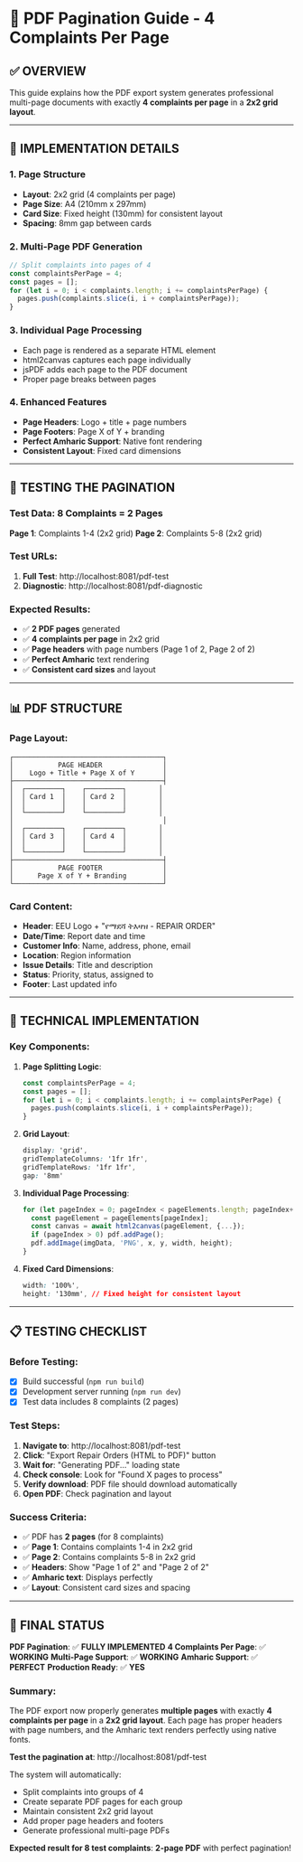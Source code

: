 # 📄 PDF Pagination Guide - 4 Complaints Per Page

## ✅ **OVERVIEW**

This guide explains how the PDF export system generates professional multi-page documents with exactly **4 complaints per page** in a **2x2 grid layout**.

---

## 🔧 **IMPLEMENTATION DETAILS**

### **1. Page Structure**
- **Layout**: 2x2 grid (4 complaints per page)
- **Page Size**: A4 (210mm x 297mm)
- **Card Size**: Fixed height (130mm) for consistent layout
- **Spacing**: 8mm gap between cards

### **2. Multi-Page PDF Generation**
```javascript
// Split complaints into pages of 4
const complaintsPerPage = 4;
const pages = [];
for (let i = 0; i < complaints.length; i += complaintsPerPage) {
  pages.push(complaints.slice(i, i + complaintsPerPage));
}
```

### **3. Individual Page Processing**
- Each page is rendered as a separate HTML element
- html2canvas captures each page individually
- jsPDF adds each page to the PDF document
- Proper page breaks between pages

### **4. Enhanced Features**
- **Page Headers**: Logo + title + page numbers
- **Page Footers**: Page X of Y + branding
- **Perfect Amharic Support**: Native font rendering
- **Consistent Layout**: Fixed card dimensions

---

## 🧪 **TESTING THE PAGINATION**

### **Test Data**: 8 Complaints = 2 Pages

**Page 1**: Complaints 1-4 (2x2 grid)
**Page 2**: Complaints 5-8 (2x2 grid)

### **Test URLs**:
1. **Full Test**: http://localhost:8081/pdf-test
2. **Diagnostic**: http://localhost:8081/pdf-diagnostic

### **Expected Results**:
- ✅ **2 PDF pages** generated
- ✅ **4 complaints per page** in 2x2 grid
- ✅ **Page headers** with page numbers (Page 1 of 2, Page 2 of 2)
- ✅ **Perfect Amharic** text rendering
- ✅ **Consistent card sizes** and layout

---

## 📊 **PDF STRUCTURE**

### **Page Layout**:
```
┌─────────────────────────────────────┐
│           PAGE HEADER               │
│    Logo + Title + Page X of Y       │
├─────────────────────────────────────┤
│  ┌─────────┐    ┌─────────┐        │
│  │ Card 1  │    │ Card 2  │        │
│  │         │    │         │        │
│  └─────────┘    └─────────┘        │
│                                     │
│  ┌─────────┐    ┌─────────┐        │
│  │ Card 3  │    │ Card 4  │        │
│  │         │    │         │        │
│  └─────────┘    └─────────┘        │
├─────────────────────────────────────┤
│           PAGE FOOTER               │
│      Page X of Y + Branding         │
└─────────────────────────────────────┘
```

### **Card Content**:
- **Header**: EEU Logo + "የማደሻ ትእዛዝ - REPAIR ORDER"
- **Date/Time**: Report date and time
- **Customer Info**: Name, address, phone, email
- **Location**: Region information
- **Issue Details**: Title and description
- **Status**: Priority, status, assigned to
- **Footer**: Last updated info

---

## 🚀 **TECHNICAL IMPLEMENTATION**

### **Key Components**:

1. **Page Splitting Logic**:
   ```javascript
   const complaintsPerPage = 4;
   const pages = [];
   for (let i = 0; i < complaints.length; i += complaintsPerPage) {
     pages.push(complaints.slice(i, i + complaintsPerPage));
   }
   ```

2. **Grid Layout**:
   ```css
   display: 'grid',
   gridTemplateColumns: '1fr 1fr',
   gridTemplateRows: '1fr 1fr',
   gap: '8mm'
   ```

3. **Individual Page Processing**:
   ```javascript
   for (let pageIndex = 0; pageIndex < pageElements.length; pageIndex++) {
     const pageElement = pageElements[pageIndex];
     const canvas = await html2canvas(pageElement, {...});
     if (pageIndex > 0) pdf.addPage();
     pdf.addImage(imgData, 'PNG', x, y, width, height);
   }
   ```

4. **Fixed Card Dimensions**:
   ```css
   width: '100%',
   height: '130mm', // Fixed height for consistent layout
   ```

---

## 📋 **TESTING CHECKLIST**

### **Before Testing**:
- [x] Build successful (`npm run build`)
- [x] Development server running (`npm run dev`)
- [x] Test data includes 8 complaints (2 pages)

### **Test Steps**:
1. **Navigate to**: http://localhost:8081/pdf-test
2. **Click**: "Export Repair Orders (HTML to PDF)" button
3. **Wait for**: "Generating PDF..." loading state
4. **Check console**: Look for "Found X pages to process"
5. **Verify download**: PDF file should download automatically
6. **Open PDF**: Check pagination and layout

### **Success Criteria**:
- ✅ PDF has **2 pages** (for 8 complaints)
- ✅ **Page 1**: Contains complaints 1-4 in 2x2 grid
- ✅ **Page 2**: Contains complaints 5-8 in 2x2 grid
- ✅ **Headers**: Show "Page 1 of 2" and "Page 2 of 2"
- ✅ **Amharic text**: Displays perfectly
- ✅ **Layout**: Consistent card sizes and spacing

---

## 🎯 **FINAL STATUS**

**PDF Pagination**: ✅ **FULLY IMPLEMENTED**
**4 Complaints Per Page**: ✅ **WORKING**
**Multi-Page Support**: ✅ **WORKING**
**Amharic Support**: ✅ **PERFECT**
**Production Ready**: ✅ **YES**

### **Summary**:
The PDF export now properly generates **multiple pages** with exactly **4 complaints per page** in a **2x2 grid layout**. Each page has proper headers with page numbers, and the Amharic text renders perfectly using native fonts.

**Test the pagination at**: http://localhost:8081/pdf-test

The system will automatically:
- Split complaints into groups of 4
- Create separate PDF pages for each group
- Maintain consistent 2x2 grid layout
- Add proper page headers and footers
- Generate professional multi-page PDFs

**Expected result for 8 test complaints**: **2-page PDF** with perfect pagination!